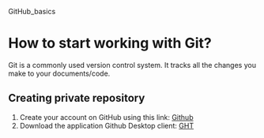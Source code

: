 GitHub_basics

# How to start working with Git?
Git is a commonly used version control system. It tracks all the changes you make to your documents/code.
## Creating private repository


1. Create your account on GitHub using this link: [Github](https://github.com/ )
2. Download the application Github Desktop client: [GHT](https://desktop.github.com/)